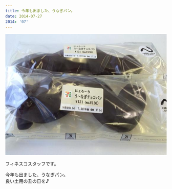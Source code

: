 ```yaml
---
title: 今年も出ました、うなぎパン。
date: 2014-07-27
2014: '07'
---
```



![画像](/images/uploads/20140728finesco.jpg)

フィネスコスタッフです。  
  
今年も出ました、うなぎパン。  
良い土用の丑の日を♪